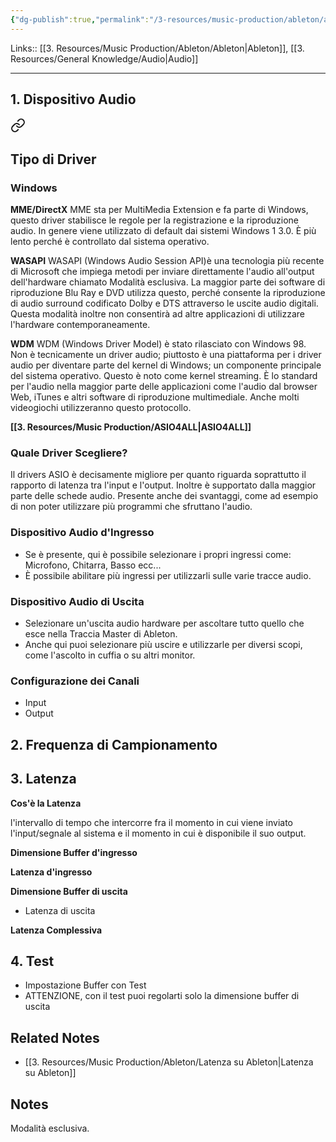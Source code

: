 ```yaml
---
{"dg-publish":true,"permalink":"/3-resources/music-production/ableton/ableton-configurazione-audio/","tags":["note"]}
---
```


Links:: [[3. Resources/Music Production/Ableton/Ableton\|Ableton]], [[3. Resources/General Knowledge/Audio\|Audio]]

---
## 1. Dispositivo Audio


<div class="transclusion internal-embed is-loaded"><a class="markdown-embed-link" href="/3-resources/music-production/driver-audio/#tipo-di-driver" aria-label="Open link"><svg xmlns="http://www.w3.org/2000/svg" width="24" height="24" viewBox="0 0 24 24" fill="none" stroke="currentColor" stroke-width="2" stroke-linecap="round" stroke-linejoin="round" class="svg-icon lucide-link"><path d="M10 13a5 5 0 0 0 7.54.54l3-3a5 5 0 0 0-7.07-7.07l-1.72 1.71"></path><path d="M14 11a5 5 0 0 0-7.54-.54l-3 3a5 5 0 0 0 7.07 7.07l1.71-1.71"></path></svg></a><div class="markdown-embed">



## Tipo di Driver

### Windows

**MME/DirectX**
MME sta per MultiMedia Extension e fa parte di Windows, questo driver stabilisce le regole per la registrazione e la riproduzione audio. In genere viene utilizzato di default dai sistemi Windows 1 3.0. È più lento perché è controllato dal sistema operativo.


**WASAPI**
WASAPI (Windows Audio Session API)è una tecnologia più recente di Microsoft che impiega metodi per inviare direttamente l'audio all'output dell'hardware chiamato Modalità esclusiva. La maggior parte dei software di riproduzione Blu Ray e DVD utilizza questo, perché consente la riproduzione di audio surround codificato Dolby e DTS attraverso le uscite audio digitali. Questa modalità inoltre non consentirà ad altre applicazioni di utilizzare l'hardware contemporaneamente.


**WDM**
WDM (Windows Driver Model) è stato rilasciato con Windows 98. Non è tecnicamente un driver audio; piuttosto è una piattaforma per i driver audio per diventare parte del kernel di Windows; un componente principale del sistema operativo. Questo è noto come kernel streaming. È lo standard per l'audio nella maggior parte delle applicazioni come l'audio dal browser Web, iTunes e altri software di riproduzione multimediale. Anche molti videogiochi utilizzeranno questo protocollo.


**[[3. Resources/Music Production/ASIO4ALL\|ASIO4ALL]]**




</div></div>




### Quale Driver Scegliere?

Il drivers ASIO è decisamente migliore per quanto riguarda soprattutto il rapporto di latenza tra l'input e l'output. Inoltre è supportato dalla maggior parte delle schede audio. Presente anche dei svantaggi, come ad esempio di non poter utilizzare più programmi che sfruttano l'audio.


### Dispositivo Audio d'Ingresso

- Se è presente, qui è possibile selezionare i propri ingressi come: Microfono, Chitarra, Basso ecc...
- È possibile abilitare più ingressi per utilizzarli sulle varie tracce audio.

### Dispositivo Audio di Uscita

- Selezionare un'uscita audio hardware per ascoltare tutto quello che esce nella Traccia Master di Ableton.
- Anche qui puoi selezionare più uscire e utilizzarle per diversi scopi, come l'ascolto in cuffia o su altri monitor.

### Configurazione dei Canali

- Input 
- Output

## 2. Frequenza di Campionamento


## 3. Latenza

**Cos'è la Latenza**

l'intervallo di tempo che intercorre fra il momento in cui viene inviato l'input/segnale al sistema e il momento in cui è disponibile il suo output.

**Dimensione Buffer d'ingresso**


**Latenza d'ingresso**


**Dimensione Buffer di uscita**

- Latenza di uscita

**Latenza Complessiva**

## 4. Test

- Impostazione Buffer con Test
- ATTENZIONE, con il test puoi regolarti solo la dimensione buffer di uscita


## Related Notes

- [[3. Resources/Music Production/Ableton/Latenza su Ableton\|Latenza su Ableton]]


## Notes

Modalità esclusiva.
